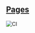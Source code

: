 [Pages](https://elinaulli.github.io/1.DOM/) 
---
![CI](https://github.com/elinaulli/1.DOM/actions/workflows/web.yml/badge.svg)



